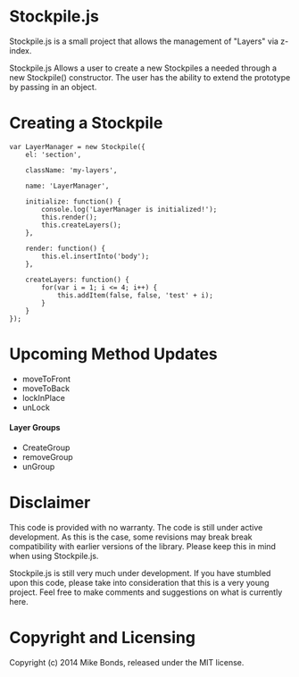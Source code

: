 # Stockpile.js #

Stockpile.js is a small project that allows the management of "Layers" via z-index.

Stockpile.js Allows a user to create a new Stockpiles a needed through a new Stockpile() constructor.
The user has the ability to extend the prototype by passing in an object. 

# Creating a Stockpile #

	var LayerManager = new Stockpile({
    	el: 'section',

    	className: 'my-layers',

    	name: 'LayerManager',

    	initialize: function() {
    		console.log('LayerManager is initialized!');
    		this.render();
    		this.createLayers();
    	},

    	render: function() {
    		this.el.insertInto('body');
    	},

    	createLayers: function() {
			for(var i = 1; i <= 4; i++) {
				this.addItem(false, false, 'test' + i);
			}
    	}
	});

# Upcoming Method Updates #

* moveToFront
* moveToBack
* lockInPlace
* unLock

#### Layer Groups ####

* CreateGroup
* removeGroup
* unGroup

# Disclaimer #

This code is provided with no warranty. The code is still under active development. As this is the case, some revisions may break break compatibility with earlier versions of the library. Please keep this in mind when using Stockpile.js.

Stockpile.js is still very much under development.
If you have stumbled upon this code, please take into consideration that this is a very young project.
Feel free to make comments and suggestions on what is currently here.

# Copyright and Licensing #

Copyright (c) 2014 Mike Bonds, released under the MIT license.